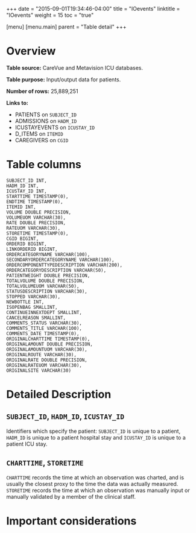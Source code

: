 +++
date = "2015-09-01T19:34:46-04:00"
title = "IOevents"
linktitle = "IOevents"
weight = 15
toc = "true"

[menu]
  [menu.main]
    parent = "Table detail"
+++


# Overview

**Table source:** CareVue and Metavision ICU databases.

**Table purpose:** Input/output data for patients.

**Number of rows:** 25,889,251

**Links to:**

* PATIENTS on `SUBJECT_ID`
* ADMISSIONS on `HADM_ID`
* ICUSTAYEVENTS on `ICUSTAY_ID`
* D_ITEMS on `ITEMID`
* CAREGIVERS on `CGID`

# Table columns

	SUBJECT_ID INT, 
	HADM_ID INT, 
	ICUSTAY_ID INT, 
	STARTTIME TIMESTAMP(0), 
	ENDTIME TIMESTAMP(0), 
	ITEMID INT, 
	VOLUME DOUBLE PRECISION, 
	VOLUMEUOM VARCHAR(30), 
	RATE DOUBLE PRECISION, 
	RATEUOM VARCHAR(30), 
	STORETIME TIMESTAMP(0), 
	CGID BIGINT, 
	ORDERID BIGINT, 
	LINKORDERID BIGINT, 
	ORDERCATEGORYNAME VARCHAR(100), 
	SECONDARYORDERCATEGORYNAME VARCHAR(100), 
	ORDERCOMPONENTTYPEDESCRIPTION VARCHAR(200), 
	ORDERCATEGORYDESCRIPTION VARCHAR(50), 
	PATIENTWEIGHT DOUBLE PRECISION, 
	TOTALVOLUME DOUBLE PRECISION, 
	TOTALVOLUMEUOM VARCHAR(50), 
	STATUSDESCRIPTION VARCHAR(30), 
	STOPPED VARCHAR(30), 
	NEWBOTTLE INT, 
	ISOPENBAG SMALLINT, 
	CONTINUEINNEXTDEPT SMALLINT, 
	CANCELREASON SMALLINT, 
	COMMENTS_STATUS VARCHAR(30), 
	COMMENTS_TITLE VARCHAR(100), 
	COMMENTS_DATE TIMESTAMP(0), 
	ORIGINALCHARTTIME TIMESTAMP(0), 
	ORIGINALAMOUNT DOUBLE PRECISION, 
	ORIGINALAMOUNTUOM VARCHAR(30), 
	ORIGINALROUTE VARCHAR(30), 
	ORIGINALRATE DOUBLE PRECISION, 
	ORIGINALRATEUOM VARCHAR(30), 
	ORIGINALSITE VARCHAR(30)
	
# Detailed Description

## `SUBJECT_ID`, `HADM_ID`, `ICUSTAY_ID`

Identifiers which specify the patient: `SUBJECT_ID` is unique to a patient, `HADM_ID` is unique to a patient hospital stay and `ICUSTAY_ID` is unique to a patient ICU stay.

## `CHARTTIME`, `STORETIME`

`CHARTTIME` records the time at which an observation was charted, and is usually the closest proxy to the time the data was actually measured. `STORETIME` records the time at which an observation was manually input or manually validated by a member of the clinical staff.

# Important considerations
